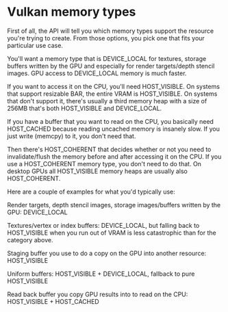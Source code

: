 # Vulkan memory types
First of all, the API will tell you which memory types support the resource you're trying to create. From those options, you pick one that fits your particular use case.

You'll want a memory type that is DEVICE_LOCAL for textures, storage buffers written by the GPU and especially for render targets/depth stencil images. GPU access to DEVICE_LOCAL memory is much faster.

If you want to access it on the CPU, you'll need HOST_VISIBLE. On systems that support resizable BAR, the entire VRAM is HOST_VISIBLE. On systems that don't support it, there's usually a third memory heap with a size of 256MB that's both HOST_VISIBLE and DEVICE_LOCAL.

If you have a buffer that you want to read on the CPU, you basically need HOST_CACHED because reading uncached memory is insanely slow. If you just write (memcpy) to it, you don't need that.

Then there's HOST_COHERENT that decides whether or not you need to invalidate/flush the memory before and after accessing it on the CPU. If you use a HOST_COHERENT memory type, you don't need to do that. On desktop GPUs all HOST_VISIBLE memory heaps are usually also HOST_COHERENT.

Here are a couple of examples for what you'd typically use:

Render targets, depth stencil images, storage images/buffers written by the GPU: DEVICE_LOCAL

Textures/vertex or index buffers: DEVICE_LOCAL, but falling back to HOST_VISIBLE when you run out of VRAM is less catastrophic than for the category above.

Staging buffer you use to do a copy on the GPU into another resource: HOST_VISIBLE

Uniform buffers: HOST_VISIBLE + DEVICE_LOCAL, fallback to pure HOST_VISIBLE

Read back buffer you copy GPU results into to read on the CPU: HOST_VISIBLE + HOST_CACHED